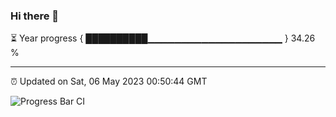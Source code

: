 ### Hi there 👋

⏳ Year progress { ██████████▁▁▁▁▁▁▁▁▁▁▁▁▁▁▁▁▁▁▁▁ } 34.26 %

---

⏰ Updated on Sat, 06 May 2023 00:50:44 GMT

![Progress Bar CI](https://github.com/liununu/liununu/workflows/Progress%20Bar%20CI/badge.svg)
